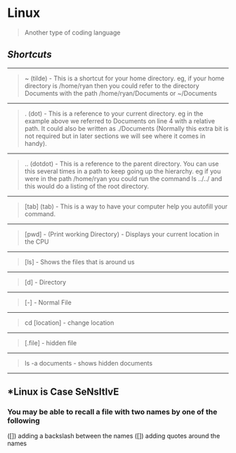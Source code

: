 # Linux
> Another type of coding language

## *Shortcuts*

***
 > ~ (tilde) - This is a shortcut for your home directory. eg, if your home directory is /home/ryan then you could refer to the directory Documents with the path /home/ryan/Documents or ~/Documents
***
 > . (dot) - This is a reference to your current directory. eg in the example above we referred to Documents on line 4 with a relative path. It could also be written as ./Documents (Normally this extra bit is not required but in later sections we will see where it comes in handy).
 ***
 > .. (dotdot) - This is a reference to the parent directory. You can use this several times in a path to keep going up the hierarchy. eg if you were in the path /home/ryan you could run the command ls ../../ and this would do a listing of the root directory.
 ***
 > [tab] (tab) - This is a way to have your computer help you autofill your command. 
 ***
 > [pwd] - (Print working Directory) - Displays your current location in the CPU
 ***
 > [ls] - Shows the files that is around us
 ***
 > [d] - Directory
 ***
 > [-] - Normal File
 ***
 > cd [location] - change location
 ***
 > [.file] - hidden file
 ***
 > ls -a documents - shows hidden documents
 ***

## *Linux is Case SeNsItIvE

### You may be able to recall a file with two names by one of the following 
([]) adding a backslash between the names
([]) adding quotes around the names
 
 
 
 
